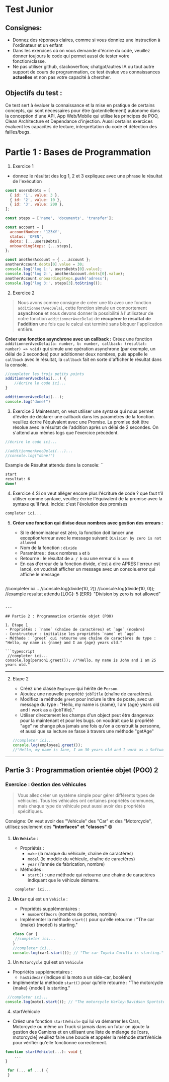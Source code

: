 # Test Junior

## Consignes: 

- Donnez des réponses claires, comme si vous donniez une instruction à l'ordinateur et un enfant
- Dans les exercices où on vous demande d'écrire du code, veuillez donner toujours le code qui permet aussi de tester votre fonction/classe.
- Ne pas utiliser github, stackoverflow, chatgpt/autres IA ou tout autre support de cours de programmation, ce test évalue vos connaissances **actuelles** et non pas votre capacité à chercher.
## Objectifs du test :

Ce test sert à évaluer la connaissance et la mise en pratique de certains concepts, qui sont nécessaires pour être (potentiellement) autonome dans la conception d'une API, App Web/Mobile qui utilise les principes de POO, Clean Architecture et Dependance d'injection. Aussi certains exercices évaluent les capacités de lecture, interprétation du code et détection des failles/bugs.
# Partie 1 : Bases de Programmation

1. Exercice 1

- donnez le résultat des log 1, 2 et 3 expliquez avec une phrase le résultat de l'exécution

```javascript
const usersDebts = [
  { id: '1', value: 3 },
  { id: '2', value: 10 },
  { id: '3', value: 200 },
];

const steps = ['name', 'documents', 'transfer'];

const account = {
  accountNumber: '123XY',
  status: 'OPEN',
  debts: [...usersDebts],
  onboardingSteps: [...steps],
};

const anotherAccount = { ...account };
anotherAccount.debts[0].value = 30;
console.log('log 1:', usersDebts[0].value);
console.log('log 2:', anotherAccount.debts[0].value);
anotherAccount.onboardingSteps.push('adress');
console.log('log 3:', steps[3].toString());
```


2. Exercice 2

> Nous avons comme consigne de créer une lib avec une fonction `additionnerAvecDelai`, cette fonction simule un comportement **asynchrone** et nous devons donner la possibilité à l'utilisateur de notre fonction `additionnerAvecDelai` de **récupérer le résultat de l'addition** une fois que le calcul est terminé sans bloquer l'application entière.

**Créer une fonction asynchrone avec un callback :** Créez une fonction `additionnerAvecDelai(a: number, b: number, callback: (resultat: number) => void)` qui simule une opération asynchrone (par exemple, un délai de 2 secondes) pour additionner deux nombres, puis appelle le `callback` avec le résultat, la `callback`  fait en sorte d'afficher le résultat dans la console.

```js
//completer les trois petits points
additionnerAvecDelai(...) {
	//écrire le code ici...
}

additionnerAvecDelai(...);
console.log("done!")
```


3. Exercice 3 
Maintenant, on veut utiliser une syntaxe qui nous permet d'éviter de déclarer une callback dans les paramètres de la fonction.
veuillez écrire l'équivalent avec une Promise. La promise doit être résolue avec le résultat de l'addition après un délai de 2 secondes. On s'attend aux mêmes logs que l'exercice précédent.

```js
//écrire le code ici...

//additionnerAvecDelai(...)...
//console.log("done!")
```


Example de Résultat attendu dans la console:
``
```bash
start
resultat: 6
done!

```

4. Exercice 4
Si on veut alléger encore plus l'écriture de code ? que faut t'il utiliser comme syntaxe, veuillez écrire l'équivalent de la promise avec la syntaxe qu'il faut. incide: c'est l'évolution des promises

```js
completer ici...
```


5. **Créer une fonction qui divise deux nombres avec gestion des erreurs :**
   - Si le dénominateur est zéro, la fonction doit lancer une exception/erreur avec le message suivant: `Division by zero is not allowed`
   - Nom de la fonction : `divide`
   - Paramètres : deux nombres `a` et `b`
   - Retourne : le résultat de `a / b` ou une erreur si `b === 0`
   - En cas d'erreur de la fonction divide, c'est à dire APRES l'erreur est lancé, on voudrait afficher un message avec un console.error qui affiche le message 

   ```typescript

//completer ici...
//console.log(divide(10, 2))
//console.log(divide(10, 0));
//example resultat attendu [LOG]: 5  [ERR]: "Division by zero is not allowed"
 
   ```

---

## Partie 2 : Programmation orientée objet (POO)

1. Etape 1
   - Propriétés : `name` (chaîne de caractères) et `age` (nombre)
   - Constructeur : initialise les propriétés `name` et `age`
   - Méthode : `greet` qui retourne une chaîne de caractères du type : "Hello, my name is {name} and I am {age} years old."

   ```typescript
	//completer ici...
   console.log(person1.greet()); //"Hello, my name is John and I am 25 years old."
   ```

---

2. Etape 2
   - Créez une classe `Employee` qui hérite de `Person`.
   - Ajoutez une nouvelle propriété `jobTitle` (chaîne de caractères).
   - Modifiez la méthode `greet` pour inclure le titre de poste, avec un message du type : "Hello, my name is {name}, I am {age} years old and I work as a {jobTitle}."
   - Utiliser directement les champs d'un object peut être dangereux pour la maintenant et pour les bugs. on voudrait que la propriété "age" ne change plus jamais une fois qu'on a construit la personne, et aussi que sa lecture se fasse à travers une méthode "getAge"

   ```typescript
   //completer ici...
   console.log(employee1.greet());
   //"Hello, my name is Jane, I am 30 years old and I work as a Software Developer."
   ```

---

## Partie 3 : Programmation orientée objet (POO) 2

### Exercice : Gestion des véhicules

> Vous allez créer un système simple pour gérer différents types de véhicules. Tous les véhicules ont certaines propriétés communes, mais chaque type de véhicule peut aussi avoir des propriétés spécifiques. 

Consigne: On veut avoir des "Vehicule" des "Car" et des "Motorcycle", utilisez seulement des **"interfaces" et "classes"** 🟢

1. **Un  `Vehicle`**  :
   - Propriétés :
     - `make` (la marque du véhicule, chaîne de caractères)
     - `model` (le modèle du véhicule, chaîne de caractères)
     - `year` (l'année de fabrication, nombre)
   - Méthodes :
     - `start()` : une méthode qui retourne une chaîne de caractères indiquant que le véhicule démarre.

   ```typescript
	completer ici...
     ```

2. **Un `Car`** qui est un `Vehicle` :
   - Propriétés supplémentaires :
     - `numberOfDoors` (nombre de portes, nombre)
   - Implémenter la méthode `start()` pour qu'elle retourne : "The car {make} {model} is starting."

   ```typescript
   class Car {
	//completer ici...
   }
   //completer ici...
   console.log(car1.start()); // "The car Toyota Corolla is starting."
   ```

3.  Un `Motorcycle` qui est un ``Vehicule``
   - Propriétés supplémentaires :
     - `hasSidecar` (indique si la moto a un side-car, booléen)
   - Implémenter la méthode `start()` pour qu'elle retourne : "The motorcycle {make} {model} is starting."

   ```typescript
	//completer ici...
   console.log(moto1.start()); // "The motorcycle Harley-Davidson Sportster is starting."
   ```

4.  startVehicule
   - Créez une fonction `startVehicle` qui lui va démarrer les Cars, Motorcycle ou même un Truck si jamais dans un futur on ajoute la gestion des Camions et en utilisant une liste de mélange de [cars, motorcycle] veuillez faire une boucle et appeler la méthode startVehicle pour vérifier qu'elle fonctionne correctement.

   ```typescript
   function startVehicle(...): void {
       ...
   }

	for (... of ...) {
	}
   
   ```

